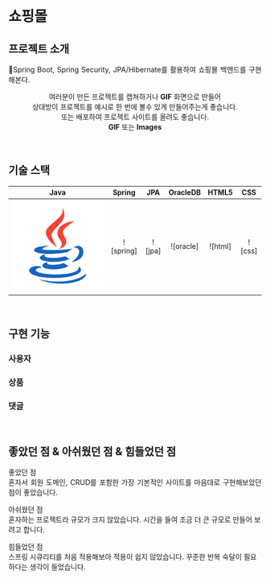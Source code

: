 # 쇼핑몰

## 프로젝트 소개

<p align="justify">
Spring Boot, Spring Security, JPA/Hibernate를 활용하여 쇼핑몰 백엔드를 구현해본다.
</p>

<p align="center">
여러분이 만든 프로젝트를 캡쳐하거나 <strong>GIF</strong> 화면으로 만들어 <br />
상대방이 프로젝트를 예시로 한 번에 볼수 있게 만들어주는게 좋습니다.<br />
또는 배포하여 프로젝트 사이트를 올려도 좋습니다.<br />
<strong>GIF</strong> 또는 <strong>Images</strong>
</p>

<br>

## 기술 스택

|    Java    |   Spring   |     JPA    |  OracleDB  |   HTML5    |    CSS     |  
| :--------: | :--------: | :--------: | :--------: | :--------: | :--------: | 
|   ![java]  |  ![spring] |   ![jpa]   | ![oracle]  |  ![html]   |   ![css]   |

<br>

## 구현 기능

### 사용자

### 상품

### 댓글

<br>

## 좋았던 점 & 아쉬웠던 점 & 힘들었던 점

<p align="justify">
좋았던 점<br>
혼자서 회원 도메인, CRUD를 포함한 가장 기본적인 사이트를 마음대로 구현해보았던 점이 좋았습니다. 
  
아쉬웠던 점<br>
혼자하는 프로젝트라 규모가 크지 않았습니다.
시간을 들여 조금 더 큰 규모로 만들어 보려고 합니다.

힘들었던 점<br>
스프링 시큐리티를 처음 적용해보아 적용이 쉽지 않았습니다. 
꾸준한 반복 숙달이 필요하다는 생각이 들었습니다. 
</p>

<br>


<!-- Stack Icon Refernces -->

[java]: ./readme-static/img/java.svg
